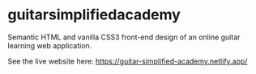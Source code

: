 # guitarsimplifiedacademy
Semantic HTML and vanilla CSS3 front-end design of an online guitar learning web application.

See the live website here: https://guitar-simplified-academy.netlify.app/
